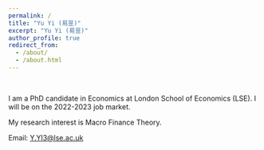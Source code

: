 ```yaml
---
permalink: /
title: "Yu Yi (易昱)"
excerpt: "Yu Yi (易昱)"
author_profile: true
redirect_from: 
  - /about/
  - /about.html
---
```

<br/>

I am a PhD candidate in Economics at London School of Economics (LSE). I will be on the 2022-2023 job market.



<!-- I received my PhD from xx in xx.-->

My research interest is Macro Finance Theory.

Email: [Y.YI3@lse.ac.uk](mailto:Y.YI3@lse.ac.uk)


